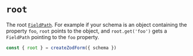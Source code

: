 # `root`

The root [`FieldPath`](../FieldPath.md). For example if your schema is an object
containing the property `foo`, `root` points to the object, and `root.get('foo')` gets
a `FieldPath` pointing to the `foo` property.

```ts
const { root } = createZodForm({ schema })
```
